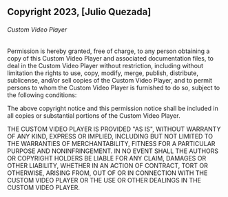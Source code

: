 ## Copyright 2023, [Julio Quezada]

######  Custom Video Player

Permission is hereby granted, free of charge, to any person obtaining a copy of this Custom Video Player and associated documentation files, to deal in the Custom Video Player without restriction, including without limitation the rights to use, copy, modify, merge, publish, distribute, sublicense, and/or sell copies of the Custom Video Player, and to permit persons to whom the Custom Video Player is furnished to do so, subject to the following conditions:

The above copyright notice and this permission notice shall be included in all copies or substantial portions of the Custom Video Player.

THE CUSTOM VIDEO PLAYER IS PROVIDED "AS IS", WITHOUT WARRANTY OF ANY KIND, EXPRESS OR IMPLIED, INCLUDING BUT NOT LIMITED TO THE WARRANTIES OF MERCHANTABILITY, FITNESS FOR A PARTICULAR PURPOSE AND NONINFRINGEMENT. IN NO EVENT SHALL THE AUTHORS OR COPYRIGHT HOLDERS BE LIABLE FOR ANY CLAIM, DAMAGES OR OTHER LIABILITY, WHETHER IN AN ACTION OF CONTRACT, TORT OR OTHERWISE, ARISING FROM, OUT OF OR IN CONNECTION WITH THE CUSTOM VIDEO PLAYER OR THE USE OR OTHER DEALINGS IN THE CUSTOM VIDEO PLAYER.
